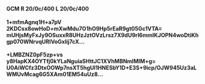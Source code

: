 #### GCM R 20/0c/400 L 20/0c/400
**1+mfmAgnq1H+a7pV**<br/>**2KDCsx8owHoD+mXwMdu7O1hO9Hp5rEaR9gt05Gc1VTA=**<br/>**mUHjsMyFxJy9OSuxxR8UHzJztOVzLrsz7X9dU9rI6mmIKJOPN4woDtiKhgp070WNrvqURIVoGxlij7cX...**<br/><br/>
**+LMBZNZ0pF5zp+vs**<br/>**y8HapKX4OYTfj0kYLaNguiaSHttJC1XVhMBNmlMIM+g=**<br/>**U0AiWCfz3DtxOOWp7nsXT5hgUl1HNESbY1D+E3S+9icp/OJW945Uz3aLWMUvMcag6G5XAm01EM54uUz8...**